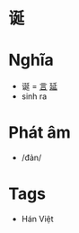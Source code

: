 # 诞

# Nghĩa
* 诞 = [言](言.md) [延](延.md)
* sinh ra

# Phát âm
* /đản/

# Tags
* Hán Việt

<script>window.HANZI_FIELD='诞';</script>
